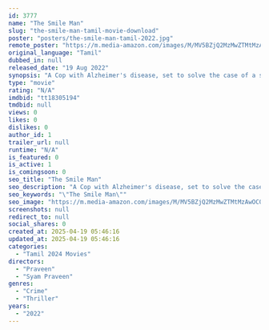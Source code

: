 ```yaml
---
id: 3777
name: "The Smile Man"
slug: "the-smile-man-tamil-movie-download"
poster: "posters/the-smile-man-tamil-2022.jpg"
remote_poster: "https://m.media-amazon.com/images/M/MV5BZjQ2MzMwZTMtMzAwOC00ZmUxLWJhMTEtOTRjZmNkMWY1YTExXkEyXkFqcGdeQXVyMjA1MTA3MjY@._V1_SX300.jpg"
original_language: "Tamil"
dubbed_in: null
released_date: "19 Aug 2022"
synopsis: "A Cop with Alzheimer's disease, set to solve the case of a serial killer on the run,before he loses his memory"
type: "movie"
rating: "N/A"
imdbid: "tt18305194"
tmdbid: null
views: 0
likes: 0
dislikes: 0
author_id: 1
trailer_url: null
runtime: "N/A"
is_featured: 0
is_active: 1
is_comingsoon: 0
seo_title: "The Smile Man"
seo_description: "A Cop with Alzheimer's disease, set to solve the case of a serial killer on the run,before he loses his memory"
seo_keywords: "\"The Smile Man\""
seo_image: "https://m.media-amazon.com/images/M/MV5BZjQ2MzMwZTMtMzAwOC00ZmUxLWJhMTEtOTRjZmNkMWY1YTExXkEyXkFqcGdeQXVyMjA1MTA3MjY@._V1_SX300.jpg"
screenshots: null
redirect_to: null
social_shares: 0
created_at: 2025-04-19 05:46:16
updated_at: 2025-04-19 05:46:16
categories:
  - "Tamil 2024 Movies"
directors:
  - "Praveen"
  - "Syam Praveen"
genres:
  - "Crime"
  - "Thriller"
years:
  - "2022"
---
```

